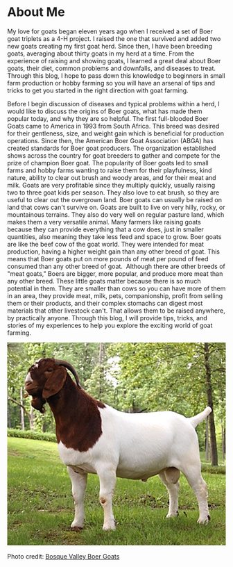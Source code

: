 # About Me

My love for goats began eleven years ago when I received a set of Boer goat triplets as a 4-H project. I raised the one that survived and added two new goats creating my first goat herd. Since then, I have been breeding goats, averaging about thirty goats in my herd at a time. From the experience of raising and showing goats, I learned a great deal about Boer goats, their diet, common problems and downfalls, and diseases to treat. Through this blog, I hope to pass down this knowledge to beginners in small farm production or hobby farming so you will have an arsenal of tips and tricks to get you started in the right direction with goat farming.

Before I begin discussion of diseases and typical problems within a herd, I would like to discuss the origins of Boer goats, what has made them popular today, and why they are so helpful. The first full-blooded Boer Goats came to America in 1993 from South Africa. This breed was desired for their gentleness, size, and weight gain which is beneficial for production operations. Since then, the American Boer Goat Association (ABGA) has created standards for Boer goat producers. The organization established shows across the country for goat breeders to gather and compete for the prize of champion Boer goat. The popularity of Boer goats led to small farms and hobby farms wanting to raise them for their playfulness, kind nature, ability to clear out brush and woody areas, and for their meat and milk. Goats are very profitable since they multiply quickly, usually raising two to three goat kids per season. They also love to eat brush, so they are useful to clear out the overgrown land. Boer goats can usually be raised on land that cows can't survive on. Goats are built to live on very hilly, rocky, or mountainous terrains. They also do very well on regular pasture land, which makes them a very versatile animal. Many farmers like raising goats because they can provide everything that a cow does, just in smaller quantities, also meaning they take less feed and space to grow. Boer goats are like the beef cow of the goat world. They were intended for meat production, having a higher weight gain than any other breed of goat. This means that Boer goats put on more pounds of meat per pound of feed consumed than any other breed of goat.  Although there are other breeds of "meat goats," Boers are bigger, more popular, and produce more meat than any other breed. These little goats matter because there is so much potential in them. They are smaller than cows so you can have more of them in an area, they provide meat, milk, pets, companionship, profit from selling them or their products, and their complex stomachs can digest most materials that other livestock can't. That allows them to be raised anywhere, by practically anyone. Through this blog, I will provide tips, tricks, and stories of my experiences to help you explore the exciting world of goat farming.

![Boer Goat Picture](https://github.com/Ronimaloni/01-My-Goat-Blog/blob/master/Back-2-Nature-Polar-Express.jpg)

Photo credit: [Bosque Valley Boer Goats](http://bvboergoats.com/images/2009/9-21/Back-2-Nature-Polar-Express.jpg)



